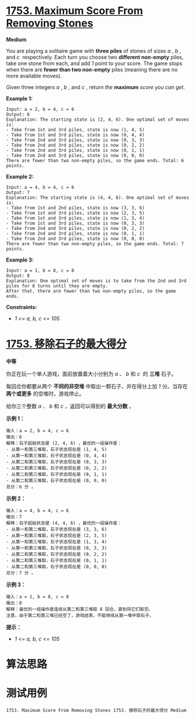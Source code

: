 # [1753. Maximum Score From Removing Stones][enTitle]

**Medium**

You are playing a solitaire game with **three piles**  of stones of sizes  *a* ​​​​​​,  *b* ,​​​​​​ and  *c* ​​​​​​ respectively. Each turn you choose two **different non-empty** piles, take one stone from each, and add  *1*  point to your score. The game stops when there are **fewer than two non-empty**  piles (meaning there are no more available moves).

Given three integers  *a* ​​​​​,  *b* ,​​​​​ and  *c* ​​​​​, return  *the*  **maximum**  *score you can get.* 



**Example 1:** 

```
Input: a = 2, b = 4, c = 6
Output: 6
Explanation: The starting state is (2, 4, 6). One optimal set of moves is:
- Take from 1st and 3rd piles, state is now (1, 4, 5)
- Take from 1st and 3rd piles, state is now (0, 4, 4)
- Take from 2nd and 3rd piles, state is now (0, 3, 3)
- Take from 2nd and 3rd piles, state is now (0, 2, 2)
- Take from 2nd and 3rd piles, state is now (0, 1, 1)
- Take from 2nd and 3rd piles, state is now (0, 0, 0)
There are fewer than two non-empty piles, so the game ends. Total: 6 points.

```

**Example 2:** 

```
Input: a = 4, b = 4, c = 6
Output: 7
Explanation: The starting state is (4, 4, 6). One optimal set of moves is:
- Take from 1st and 2nd piles, state is now (3, 3, 6)
- Take from 1st and 3rd piles, state is now (2, 3, 5)
- Take from 1st and 3rd piles, state is now (1, 3, 4)
- Take from 1st and 3rd piles, state is now (0, 3, 3)
- Take from 2nd and 3rd piles, state is now (0, 2, 2)
- Take from 2nd and 3rd piles, state is now (0, 1, 1)
- Take from 2nd and 3rd piles, state is now (0, 0, 0)
There are fewer than two non-empty piles, so the game ends. Total: 7 points.

```

**Example 3:** 

```
Input: a = 1, b = 8, c = 8
Output: 8
Explanation: One optimal set of moves is to take from the 2nd and 3rd piles for 8 turns until they are empty.
After that, there are fewer than two non-empty piles, so the game ends.

```



**Constraints:** 

-  *1 <= a, b, c <= 105* 


# [1753. 移除石子的最大得分][cnTitle]

**中等**

你正在玩一个单人游戏，面前放置着大小分别为  *a* ​​​​​​、 *b*  和  *c* ​​​​​​ 的 **三堆**  石子。

每回合你都要从两个 **不同的非空堆**  中取出一颗石子，并在得分上加  *1*  分。当存在 **两个或更多**  的空堆时，游戏停止。

给你三个整数  *a*  、 *b*  和  *c*  ，返回可以得到的 **最大分数**  。

**示例 1：** 

```
输入：a = 2, b = 4, c = 6
输出：6
解释：石子起始状态是 (2, 4, 6) ，最优的一组操作是：
- 从第一和第三堆取，石子状态现在是 (1, 4, 5)
- 从第一和第三堆取，石子状态现在是 (0, 4, 4)
- 从第二和第三堆取，石子状态现在是 (0, 3, 3)
- 从第二和第三堆取，石子状态现在是 (0, 2, 2)
- 从第二和第三堆取，石子状态现在是 (0, 1, 1)
- 从第二和第三堆取，石子状态现在是 (0, 0, 0)
总分：6 分 。

```

**示例 2：** 

```
输入：a = 4, b = 4, c = 6
输出：7
解释：石子起始状态是 (4, 4, 6) ，最优的一组操作是：
- 从第一和第二堆取，石子状态现在是 (3, 3, 6)
- 从第一和第三堆取，石子状态现在是 (2, 3, 5)
- 从第一和第三堆取，石子状态现在是 (1, 3, 4)
- 从第一和第三堆取，石子状态现在是 (0, 3, 3)
- 从第二和第三堆取，石子状态现在是 (0, 2, 2)
- 从第二和第三堆取，石子状态现在是 (0, 1, 1)
- 从第二和第三堆取，石子状态现在是 (0, 0, 0)
总分：7 分 。

```

**示例 3：** 

```
输入：a = 1, b = 8, c = 8
输出：8
解释：最优的一组操作是连续从第二和第三堆取 8 回合，直到将它们取空。
注意，由于第二和第三堆已经空了，游戏结束，不能继续从第一堆中取石子。

```



**提示：** 

-  *1 <= a, b, c <= 105* 




# 算法思路

# 测试用例
```
1753. Maximum Score From Removing Stones 1753. 移除石子的最大得分 Medium
```

[enTitle]: https://leetcode.com/problems/maximum-score-from-removing-stones/
[cnTitle]: https://leetcode-cn.com/problems/maximum-score-from-removing-stones/
